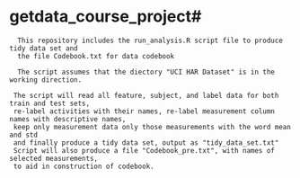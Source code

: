 # getdata_course_project#
    
      This repository includes the run_analysis.R script file to produce tidy data set and 
      the file Codebook.txt for data codebook
      
      The script assumes that the diectory "UCI HAR Dataset" is in the working direction. 

     The script will read all feature, subject, and label data for both train and test sets,
     re-label activities with their names, re-label measurement column names with descriptive names,
     keep only measurement data only those measurements with the word mean and std 
     and finally produce a tidy data set, output as "tidy_data_set.txt"
     Script will also produce a file "Codebook_pre.txt", with names of selected measurements, 
     to aid in construction of codebook.
